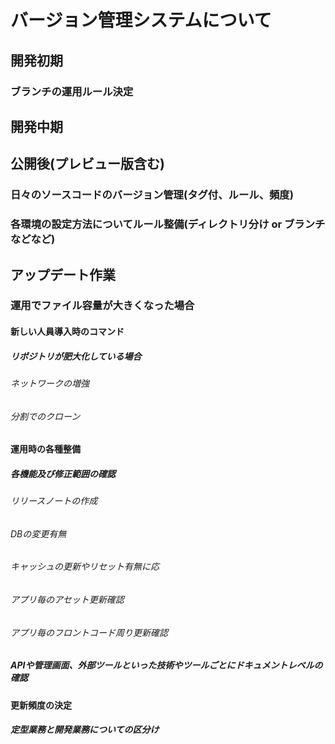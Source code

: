 # バージョン管理システムについて
## 開発初期
### ブランチの運用ルール決定
## 開発中期
## 公開後(プレビュー版含む)
### 日々のソースコードのバージョン管理(タグ付、ルール、頻度)
### 各環境の設定方法についてルール整備(ディレクトリ分け or ブランチなどなど)
## アップデート作業
### 運用でファイル容量が大きくなった場合
#### 新しい人員導入時のコマンド
##### リポジトリが肥大化している場合
###### ネットワークの増強
###### 分割でのクローン
#### 運用時の各種整備
##### 各機能及び修正範囲の確認
###### リリースノートの作成
###### DBの変更有無
###### キャッシュの更新やリセット有無に応
###### アプリ毎のアセット更新確認
###### アプリ毎のフロントコード周り更新確認
##### APIや管理画面、外部ツールといった技術やツールごとにドキュメントレベルの確認
#### 更新頻度の決定
##### 定型業務と開発業務についての区分け
